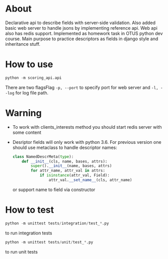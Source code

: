 
# About

Declarative api to describe fields with server-side validation. Also added basic web server to handle jsons by implementing reference api. Web api also has redis support. Implemented as homework task in OTUS python dev course. Main purpose to practice descriptors as fields in django style and inheritance stuff.

# How to use

```python
python -m scoring_api.api
```

There are two flagsFlag `-p, --port` to specify port for web server and `-l, --log` for log file path.

# Warning

* To work with clients_interests method you should start redis server with some content
* Desriptor fields will only work with python 3.6. For previous version one should use metaclass to handle descriptor names:

    ```python
    class NamedDescrMeta(type):
        def __init__(cls, name, bases, attrs):
            super().__init__(name, bases, attrs)
            for attr_name, attr_val in attrs:
                if isinstance(attr_val, Field):
                    attr_val.__set_name__(cls, attr_name)
    ```

    or support name to field via constructor

# How to test

```python
python -m unittest tests/integration/test_*.py
```

to run integration tests

```python
python -m unittest tests/unit/test_*.py
```

to run unit tests
